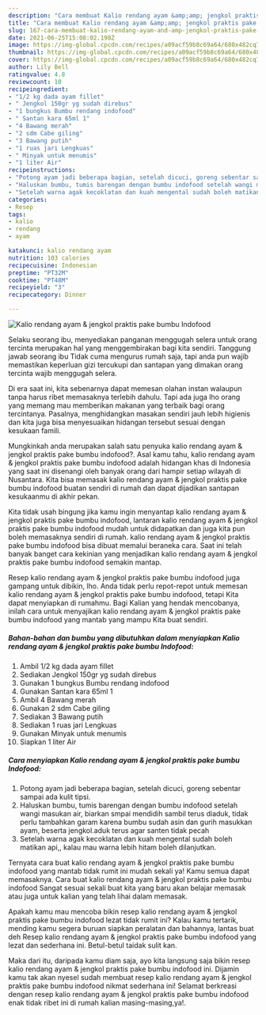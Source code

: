 ```yaml
---
description: "Cara membuat Kalio rendang ayam &amp;amp; jengkol praktis pake bumbu Indofood yang sedap Untuk Jualan"
title: "Cara membuat Kalio rendang ayam &amp;amp; jengkol praktis pake bumbu Indofood yang sedap Untuk Jualan"
slug: 167-cara-membuat-kalio-rendang-ayam-and-amp-jengkol-praktis-pake-bumbu-indofood-yang-sedap-untuk-jualan
date: 2021-06-25T15:08:02.198Z
image: https://img-global.cpcdn.com/recipes/a09acf59b8c69a64/680x482cq70/kalio-rendang-ayam-jengkol-praktis-pake-bumbu-indofood-foto-resep-utama.jpg
thumbnail: https://img-global.cpcdn.com/recipes/a09acf59b8c69a64/680x482cq70/kalio-rendang-ayam-jengkol-praktis-pake-bumbu-indofood-foto-resep-utama.jpg
cover: https://img-global.cpcdn.com/recipes/a09acf59b8c69a64/680x482cq70/kalio-rendang-ayam-jengkol-praktis-pake-bumbu-indofood-foto-resep-utama.jpg
author: Lily Bell
ratingvalue: 4.8
reviewcount: 10
recipeingredient:
- "1/2 kg dada ayam fillet"
- " Jengkol 150gr yg sudah direbus"
- "1 bungkus Bumbu rendang indofood"
- " Santan kara 65ml 1"
- "4 Bawang merah"
- "2 sdm Cabe giling"
- "3 Bawang putih"
- "1 ruas jari Lengkuas"
- " Minyak untuk menumis"
- "1 liter Air"
recipeinstructions:
- "Potong ayam jadi beberapa bagian, setelah dicuci, goreng sebentar sampai ada kulit tipsi."
- "Haluskan bumbu, tumis barengan dengan bumbu indofood setelah wangi masukan air, biarkan smpai mendidih sambil terus diaduk, tidak perlu tambahkan garam karena bumbu sudah asin dan gurih masukkan ayam, beserta jengkol.aduk terus agar santen tidak pecah"
- "Setelah warna agak kecoklatan dan kuah mengental sudah boleh matikan api,, kalau mau warna lebih hitam boleh dilanjutkan."
categories:
- Resep
tags:
- kalio
- rendang
- ayam

katakunci: kalio rendang ayam 
nutrition: 103 calories
recipecuisine: Indonesian
preptime: "PT32M"
cooktime: "PT48M"
recipeyield: "3"
recipecategory: Dinner

---
```



![Kalio rendang ayam &amp; jengkol praktis pake bumbu Indofood](https://img-global.cpcdn.com/recipes/a09acf59b8c69a64/680x482cq70/kalio-rendang-ayam-jengkol-praktis-pake-bumbu-indofood-foto-resep-utama.jpg)

Selaku seorang ibu, menyediakan panganan menggugah selera untuk orang tercinta merupakan hal yang menggembirakan bagi kita sendiri. Tanggung jawab seorang ibu Tidak cuma mengurus rumah saja, tapi anda pun wajib memastikan keperluan gizi tercukupi dan santapan yang dimakan orang tercinta wajib menggugah selera.

Di era  saat ini, kita sebenarnya dapat memesan olahan instan walaupun tanpa harus ribet memasaknya terlebih dahulu. Tapi ada juga lho orang yang memang mau memberikan makanan yang terbaik bagi orang tercintanya. Pasalnya, menghidangkan masakan sendiri jauh lebih higienis dan kita juga bisa menyesuaikan hidangan tersebut sesuai dengan kesukaan famili. 



Mungkinkah anda merupakan salah satu penyuka kalio rendang ayam &amp; jengkol praktis pake bumbu indofood?. Asal kamu tahu, kalio rendang ayam &amp; jengkol praktis pake bumbu indofood adalah hidangan khas di Indonesia yang saat ini disenangi oleh banyak orang dari hampir setiap wilayah di Nusantara. Kita bisa memasak kalio rendang ayam &amp; jengkol praktis pake bumbu indofood buatan sendiri di rumah dan dapat dijadikan santapan kesukaanmu di akhir pekan.

Kita tidak usah bingung jika kamu ingin menyantap kalio rendang ayam &amp; jengkol praktis pake bumbu indofood, lantaran kalio rendang ayam &amp; jengkol praktis pake bumbu indofood mudah untuk didapatkan dan juga kita pun boleh memasaknya sendiri di rumah. kalio rendang ayam &amp; jengkol praktis pake bumbu indofood bisa dibuat memalui beraneka cara. Saat ini telah banyak banget cara kekinian yang menjadikan kalio rendang ayam &amp; jengkol praktis pake bumbu indofood semakin mantap.

Resep kalio rendang ayam &amp; jengkol praktis pake bumbu indofood juga gampang untuk dibikin, lho. Anda tidak perlu repot-repot untuk memesan kalio rendang ayam &amp; jengkol praktis pake bumbu indofood, tetapi Kita dapat menyiapkan di rumahmu. Bagi Kalian yang hendak mencobanya, inilah cara untuk menyajikan kalio rendang ayam &amp; jengkol praktis pake bumbu indofood yang mantab yang mampu Kita buat sendiri.

<!--inarticleads1-->

##### Bahan-bahan dan bumbu yang dibutuhkan dalam menyiapkan Kalio rendang ayam &amp; jengkol praktis pake bumbu Indofood:

1. Ambil 1/2 kg dada ayam fillet
1. Sediakan  Jengkol 150gr yg sudah direbus
1. Gunakan 1 bungkus Bumbu rendang indofood
1. Gunakan  Santan kara 65ml 1
1. Ambil 4 Bawang merah
1. Gunakan 2 sdm Cabe giling
1. Sediakan 3 Bawang putih
1. Sediakan 1 ruas jari Lengkuas
1. Gunakan  Minyak untuk menumis
1. Siapkan 1 liter Air




<!--inarticleads2-->

##### Cara menyiapkan Kalio rendang ayam &amp; jengkol praktis pake bumbu Indofood:

1. Potong ayam jadi beberapa bagian, setelah dicuci, goreng sebentar sampai ada kulit tipsi.
1. Haluskan bumbu, tumis barengan dengan bumbu indofood setelah wangi masukan air, biarkan smpai mendidih sambil terus diaduk, tidak perlu tambahkan garam karena bumbu sudah asin dan gurih masukkan ayam, beserta jengkol.aduk terus agar santen tidak pecah
1. Setelah warna agak kecoklatan dan kuah mengental sudah boleh matikan api,, kalau mau warna lebih hitam boleh dilanjutkan.




Ternyata cara buat kalio rendang ayam &amp; jengkol praktis pake bumbu indofood yang mantab tidak rumit ini mudah sekali ya! Kamu semua dapat memasaknya. Cara buat kalio rendang ayam &amp; jengkol praktis pake bumbu indofood Sangat sesuai sekali buat kita yang baru akan belajar memasak atau juga untuk kalian yang telah lihai dalam memasak.

Apakah kamu mau mencoba bikin resep kalio rendang ayam &amp; jengkol praktis pake bumbu indofood lezat tidak rumit ini? Kalau kamu tertarik, mending kamu segera buruan siapkan peralatan dan bahannya, lantas buat deh Resep kalio rendang ayam &amp; jengkol praktis pake bumbu indofood yang lezat dan sederhana ini. Betul-betul taidak sulit kan. 

Maka dari itu, daripada kamu diam saja, ayo kita langsung saja bikin resep kalio rendang ayam &amp; jengkol praktis pake bumbu indofood ini. Dijamin kamu tak akan nyesel sudah membuat resep kalio rendang ayam &amp; jengkol praktis pake bumbu indofood nikmat sederhana ini! Selamat berkreasi dengan resep kalio rendang ayam &amp; jengkol praktis pake bumbu indofood enak tidak ribet ini di rumah kalian masing-masing,ya!.

